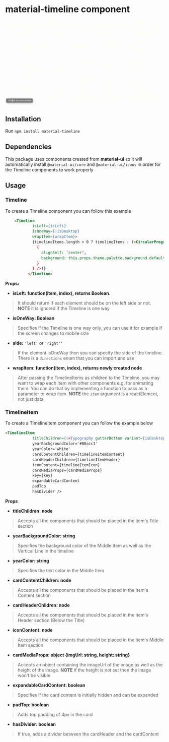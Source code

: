 
# material-timeline component

![Component Demo Gif](demo.gif)

## Installation

Run `npm install material-timeline`

## Dependencies

This package uses components created from __material-ui__ so it will automatically install
`@material-ui/core`
and `@material-ui/icons` in order for the Timeline components to work properly

## Usage

### Timeline

To create a Timeline component you can follow this example

```html
    <Timeline
            isLeft={isLeft}
            isOneWay={!isDesktop}
            wrapItem={wrapItem}>
            {timelineItems.length > 0 ? timelineItems : (<CircularProgress style={
              {
                alignSelf: 'center',
                background: this.props.theme.palette.background.default
              }
            } />)}
          </Timeline>
```

__Props:__
- __isLeft:__ __function(item, index), returns Boolean__.
> It should return if each element should be on the left side or not. __NOTE__ it is 
ignored if the Timeline is one way 
- __isOneWay: Boolean__
>  Specifies if the Timeline is one way only, you can use it for example if the screen changes
to mobile size

- __side:__ `'left'` or `'right''`
> If the element isOneWay then you can specify the side of the timeline. There is a `directions`
enum that you can import and use

- __wrapItem: function(item, index), returns newly created node__
> After passing the TimelineItems as children to the Timeline, you may
want to wrap each Item with other components e.g. for animating them.
You can do that by implementing a function to pass as a parameter to wrap item.
__NOTE__ the `item` argument is a reactElement, not just data.


### TimelineItem

To create a TimelineItem component you can follow the example below

```html
<TimelineItem
            titleChildren={(<Typography gutterBottom variant={isDesktop ? 'h6' : 'body2'}>{item.title}</Typography>)}
            yearBackgroundColor='#00acc1'
            yearColor='white'
            cardContentChildren={timelineItemContent}
            cardHeaderChildren={timelineItemHeader}
            iconContent={timelineItemIcon}
            cardMediaProps={cardMediaProps}
            key={key}
            expandableCardContent
            padTop
            hasDivider />
```

__Props__

- __titleChildren: node__
> Accepts all the components that should be placed in the item's Title section

- __yearBackgroundColor: string__
> Specifies the background color of the Middle Item as well as the Vertical Line in the timeline

- __yearColor: string__
> Specifies the text color in the Middle Item

- __cardContentChildren: node__
> Accepts all the components that should be placed in the item's Content section

- __cardHeaderChildren: node__
> Accepts all the components that should be placed in the item's Header section (Below
the Title)

- __iconContent: node__
> Accepts all the components that should be placed in the item's Middle Item section

- __cardMediaProps: object {imgUrl: string, height: string}__
> Accepts an object containing the imageUrl of the image as well as the height of the image.
__NOTE__ if the height is not set then the image won't be visible

- __expandableCardContent: boolean__
> Specifies if the card content is initially hidden and can be expanded

- __padTop: boolean__
> Adds top padding of 4px in the card

- __hasDivider: boolean__
> If true, adds a divider between the cardHeader and the cardContent